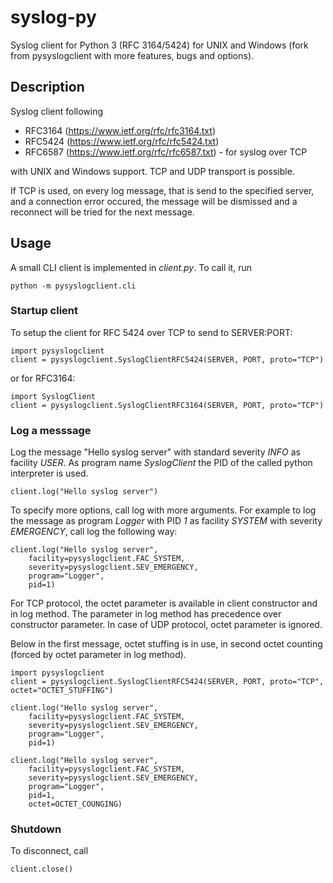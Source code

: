 # syslog-py

Syslog client for Python 3 (RFC 3164/5424) for UNIX and Windows (fork from pysyslogclient with more features, bugs and options).

## Description

Syslog client following

* RFC3164 (https://www.ietf.org/rfc/rfc3164.txt)
* RFC5424 (https://www.ietf.org/rfc/rfc5424.txt)
* RFC6587 (https://www.ietf.org/rfc/rfc6587.txt) - for syslog over TCP

with UNIX and Windows support. TCP and UDP transport is possible.

If TCP is used, on every log message, that is send to the specified server,
and a connection error occured, the message will be dismissed and
a reconnect will be tried for the next message.

## Usage

A small CLI client is implemented in *client.py*. To call it, run

```
python -m pysyslogclient.cli
```

### Startup client 

To setup the client for RFC 5424 over TCP to send to SERVER:PORT:

```
import pysyslogclient
client = pysyslogclient.SyslogClientRFC5424(SERVER, PORT, proto="TCP")
```

or for RFC3164:

```
import SyslogClient
client = pysyslogclient.SyslogClientRFC3164(SERVER, PORT, proto="TCP")
```

### Log a messsage

Log the message "Hello syslog server" with standard severity *INFO* as facility
*USER*. As program name *SyslogClient* the PID of the called python interpreter
is used.

```
client.log("Hello syslog server")

```

To specify more options, call log with more arguments. For example to log
the message as program *Logger* with PID *1* as facility *SYSTEM* with severity
*EMERGENCY*, call log the following way:

```
client.log("Hello syslog server",
	facility=pysyslogclient.FAC_SYSTEM,
	severity=pysyslogclient.SEV_EMERGENCY,
	program="Logger",
	pid=1)
```

For TCP protocol, the octet parameter is available in client constructor and in log method.
The parameter in log method has precedence over constructor parameter.
In case of UDP protocol, octet parameter is ignored.

Below in the first message, octet stuffing is in use, in second octet counting (forced by octet parameter in log method).
```
import pysyslogclient
client = pysyslogclient.SyslogClientRFC5424(SERVER, PORT, proto="TCP", octet="OCTET_STUFFING")

client.log("Hello syslog server",
	facility=pysyslogclient.FAC_SYSTEM,
	severity=pysyslogclient.SEV_EMERGENCY,
	program="Logger",
	pid=1)

client.log("Hello syslog server",
	facility=pysyslogclient.FAC_SYSTEM,
	severity=pysyslogclient.SEV_EMERGENCY,
	program="Logger",
	pid=1,
	octet=OCTET_COUNGING)
```

### Shutdown

To disconnect, call

```
client.close()
```

